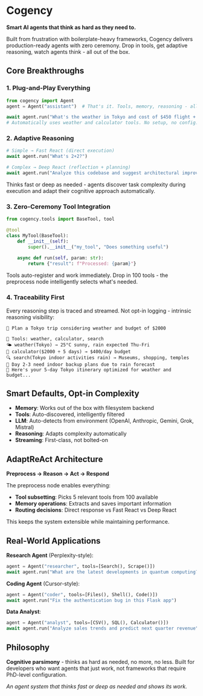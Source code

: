 # Cogency

**Smart AI agents that think as hard as they need to.**

Built from frustration with boilerplate-heavy frameworks, Cogency delivers production-ready agents with zero ceremony. Drop in tools, get adaptive reasoning, watch agents think - all out of the box.

## Core Breakthroughs

### 1. Plug-and-Play Everything
```python
from cogency import Agent
agent = Agent("assistant")  # That's it. Tools, memory, reasoning - all configured.

await agent.run("What's the weather in Tokyo and cost of $450 flight + $120/night × 3?")
# Automatically uses weather and calculator tools. No setup, no config.
```

### 2. Adaptive Reasoning
```python
# Simple → Fast React (direct execution)
await agent.run("What's 2+2?")

# Complex → Deep React (reflection + planning)  
await agent.run("Analyze this codebase and suggest architectural improvements")
```

Thinks fast or deep as needed - agents discover task complexity during execution and adapt their cognitive approach automatically.

### 3. Zero-Ceremony Tool Integration
```python
from cogency.tools import BaseTool, tool

@tool
class MyTool(BaseTool):
    def __init__(self):
        super().__init__("my_tool", "Does something useful")
    
    async def run(self, param: str):
        return {"result": f"Processed: {param}"}
```

Tools auto-register and work immediately. Drop in 100 tools - the preprocess node intelligently selects what's needed.

### 4. Traceability First
Every reasoning step is traced and streamed. Not opt-in logging - intrinsic reasoning visibility:

```
👤 Plan a Tokyo trip considering weather and budget of $2000

🔧 Tools: weather, calculator, search  
🌤️ weather(Tokyo) → 25°C sunny, rain expected Thu-Fri
🧮 calculator($2000 ÷ 5 days) → $400/day budget  
🔍 search(Tokyo indoor activities rain) → Museums, shopping, temples
🧠 Day 2-3 need indoor backup plans due to rain forecast
🤖 Here's your 5-day Tokyo itinerary optimized for weather and budget...
```

## Smart Defaults, Opt-in Complexity

- **Memory**: Works out of the box with filesystem backend
- **Tools**: Auto-discovered, intelligently filtered  
- **LLM**: Auto-detects from environment (OpenAI, Anthropic, Gemini, Grok, Mistral)
- **Reasoning**: Adapts complexity automatically
- **Streaming**: First-class, not bolted-on

## AdaptReAct Architecture

**Preprocess → Reason → Act → Respond**

The preprocess node enables everything:
- **Tool subsetting**: Picks 5 relevant tools from 100 available
- **Memory operations**: Extracts and saves important information  
- **Routing decisions**: Direct response vs Fast React vs Deep React

This keeps the system extensible while maintaining performance.

## Real-World Applications

**Research Agent** (Perplexity-style):
```python
agent = Agent("researcher", tools=[Search(), Scrape()])
await agent.run("What are the latest developments in quantum computing?")
```

**Coding Agent** (Cursor-style):
```python  
agent = Agent("coder", tools=[Files(), Shell(), Code()])
await agent.run("Fix the authentication bug in this Flask app")
```

**Data Analyst**:
```python
agent = Agent("analyst", tools=[CSV(), SQL(), Calculator()])
await agent.run("Analyze sales trends and predict next quarter revenue")
```

## Philosophy

**Cognitive parsimony** - thinks as hard as needed, no more, no less. Built for developers who want agents that just work, not frameworks that require PhD-level configuration.

*An agent system that thinks fast or deep as needed and shows its work.*